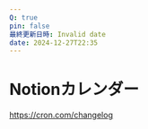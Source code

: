 ```yaml
---
Q: true
pin: false
最終更新日時: Invalid date
date: 2024-12-27T22:35
---
```

# Notionカレンダー

https://cron.com/changelog
